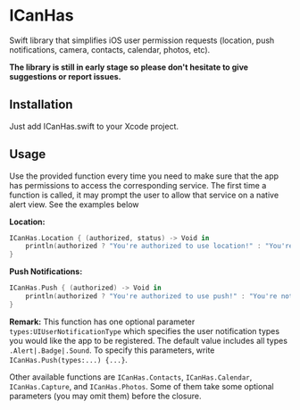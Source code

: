 # ICanHas
Swift library that simplifies iOS user permission requests (location, push notifications, camera, contacts, calendar, photos, etc).

**The library is still in early stage so please don't hesitate to give suggestions or report issues.**

## Installation

Just add ICanHas.swift to your Xcode project.

## Usage

Use the provided function every time you need to make sure that the app has permissions to access the corresponding service. The first time a function is called, it may prompt the user to allow that service on a native alert view. See the examples below

**Location:**
```swift
ICanHas.Location { (authorized, status) -> Void in
    println(authorized ? "You're authorized to use location!" : "You're not authorized to use location!")
}
```

**Push Notifications:**
```swift
ICanHas.Push { (authorized) -> Void in
    println(authorized ? "You're authorized to use push!" : "You're not authorized to use push!")
}
```
**Remark:** This function has one optional parameter `types:UIUserNotificationType` which specifies the user notification types you would like the app to be registered. The default value includes all types `.Alert|.Badge|.Sound`. To specify this parameters, write `ICanHas.Push(types:...) {...}`.

Other available functions are `ICanHas.Contacts`, `ICanHas.Calendar`, `ICanHas.Capture`, and `ICanHas.Photos`. Some of them take some optional parameters (you may omit them) before the closure.


